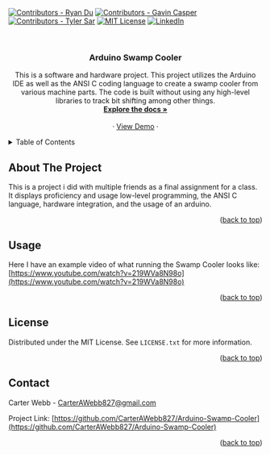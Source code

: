 <!-- Improved compatibility of back to top link: See: https://github.com/othneildrew/Best-README-Template/pull/73 -->
<a name="readme-top"></a>
<!--
*** Thanks for checking out the Best-README-Template. If you have a suggestion
*** that would make this better, please fork the repo and create a pull request
*** or simply open an issue with the tag "enhancement".
*** Don't forget to give the project a star!
*** Thanks again! Now go create something AMAZING! :D
-->



<!-- PROJECT SHIELDS -->
<!--
*** I'm using markdown "reference style" links for readability.
*** Reference links are enclosed in brackets [ ] instead of parentheses ( ).
*** See the bottom of this document for the declaration of the reference variables
*** for contributors-url, forks-url, etc. This is an optional, concise syntax you may use.
*** https://www.markdownguide.org/basic-syntax/#reference-style-links
-->
[![Contributors - Ryan Du][contributors-shield]][contributors-ryandu-url]
[![Contributors - Gavin Casper][contributors-shield]][contributors-gavincasper-url]
[![Contributors - Tyler Sar][contributors-shield]][contributors-tylersar-url]
[![MIT License][license-shield]][license-url]
[![LinkedIn][linkedin-shield]][linkedin-url]



<!-- PROJECT LOGO -->
<br />
<h3 align="center">Arduino Swamp Cooler</h3>

  <p align="center">
    This is a software and hardware project. This project utilizes the Arduino IDE as well as the ANSI C coding language to create a swamp cooler from various machine parts. The code is built without using any high-level libraries to track bit shifting among other things.
    <br />
    <a href="https://github.com/CarterAWebb827/Arduino-Swamp-Cooler"><strong>Explore the docs »</strong></a>
    <br />
    <br />
    ·
    <a href="https://www.youtube.com/watch?v=219WVa8N98o">View Demo</a>
    ·
  </p>
</div>



<!-- TABLE OF CONTENTS -->
<details>
  <summary>Table of Contents</summary>
  <ol>
    <li>
      <a href="#about-the-project">About The Project</a>
    </li>
    <li><a href="#usage">Usage</a></li>
    <li><a href="#license">License</a></li>
    <li><a href="#contact">Contact</a></li>
  </ol>
</details>



<!-- ABOUT THE PROJECT -->
## About The Project

This is a project i did with multiple friends as a final assignment for a class. It displays proficiency and usage low-level programming, the ANSI C language, hardware integration, and the usage of an arduino.

<p align="right">(<a href="#readme-top">back to top</a>)</p>



<!-- USAGE EXAMPLES -->
## Usage

Here I have an example video of what running the Swamp Cooler looks like:
[https://www.youtube.com/watch?v=219WVa8N98o](https://www.youtube.com/watch?v=219WVa8N98o)

<p align="right">(<a href="#readme-top">back to top</a>)</p>



<!-- LICENSE -->
## License

Distributed under the MIT License. See `LICENSE.txt` for more information.

<p align="right">(<a href="#readme-top">back to top</a>)</p>



<!-- CONTACT -->
## Contact

Carter Webb - CarterAWebb827@gmail.com

Project Link: [https://github.com/CarterAWebb827/Arduino-Swamp-Cooler](https://github.com/CarterAWebb827/Arduino-Swamp-Cooler)

<p align="right">(<a href="#readme-top">back to top</a>)</p>



<!-- MARKDOWN LINKS & IMAGES -->
<!-- https://www.markdownguide.org/basic-syntax/#reference-style-links -->
[contributors-shield]: https://img.shields.io/github/contributors/CarterAWebb827/Arduino-Swamp-Cooler.svg?style=for-the-badge
[contributors-ryandu-url]: https://github.com/1201-Du-Ryan
[contributors-gavincasper-url]: https://github.com/Casper-Gavin
[contributors-tylersar-url]: https://github.com/1106-Sar-Tyler
[license-shield]: https://img.shields.io/github/license/CarterAWebb827/Arduino-Swamp-Cooler.svg?style=for-the-badge
[license-url]: https://github.com/CarterAWebb827/Arduino-Swamp-Cooler/LICENSE.txt
[linkedin-shield]: https://img.shields.io/badge/-LinkedIn-black.svg?style=for-the-badge&logo=linkedin&colorB=555
[linkedin-url]: https://www.linkedin.com/in/carter-webb-66b3661b4/